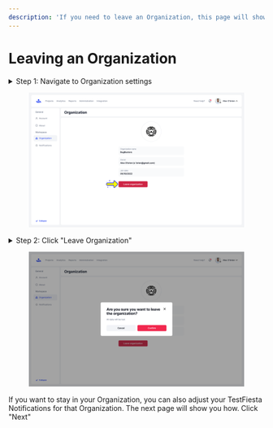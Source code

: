 ```yaml
---
description: 'If you need to leave an Organization, this page will show you how to do so:'
---
```


# Leaving an Organization



<details>

<summary>Step 1: Navigate to Organization settings</summary>

From the&#x20;

</details>

<figure><img src="../../.gitbook/assets/Organisation (4).png" alt=""><figcaption></figcaption></figure>

<details>

<summary>Step 2: Click "Leave Organization" </summary>

Once you click "Leave Organization" you will be asked to confirm your choice. Click "Confirm" and you will be removed from the Organization

</details>

<figure><img src="../../.gitbook/assets/Leave.png" alt=""><figcaption></figcaption></figure>

If you want to stay in your Organization, you can also adjust your TestFiesta Notifications for that Organization. The next page will show you how. Click "Next"&#x20;

